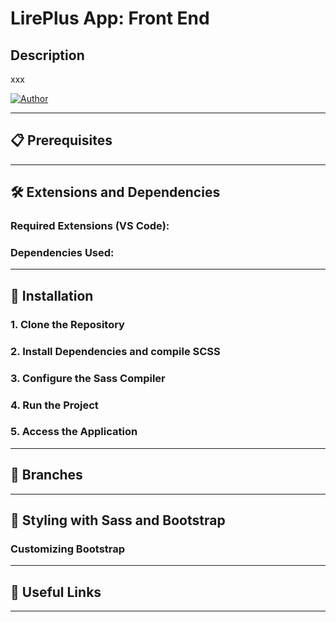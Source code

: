 # LirePlus App: Front End

## Description  
xxx

[![Author](https://img.shields.io/badge/author-gilpb.tech%40hotmail.com-green.svg)](https://github.com/GilPB93)

---

## 📋 Prerequisites 

---

## 🛠️ Extensions and Dependencies  

### Required Extensions (VS Code):  
### Dependencies Used:  

---

## 🚀 Installation  

### 1. **Clone the Repository**  
### 2. Install Dependencies and compile SCSS
### 3. Configure the Sass Compiler
### 4. Run the Project
### 5. Access the Application

---

## 🌱 Branches

---

## 🎨 Styling with Sass and Bootstrap

### Customizing Bootstrap

---

## 📝 Useful Links



--- 


